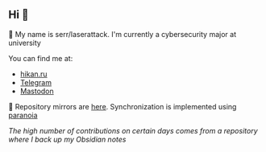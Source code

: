 ## Hi 👋

🤠 My name is serr/laserattack. I'm currently a cybersecurity major at university

You can find me at:

- [hikan.ru](https://hikan.ru/)
- [Telegram](https://t.me/semaphoreslover)
- [Mastodon](https://mastodon.ml/@serr)

🤠 Repository mirrors are [here](https://codeberg.org/laserattack). Synchronization is implemented using [paranoia](https://github.com/laserattack/paranoia)

_The high number of contributions on certain days comes from a repository where I back up my Obsidian notes_
